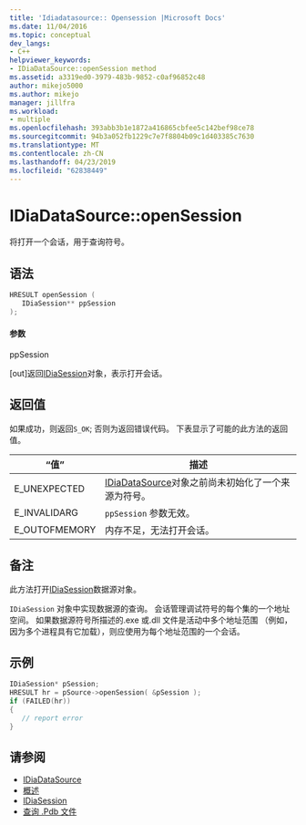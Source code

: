 ```yaml
---
title: 'Idiadatasource:: Opensession |Microsoft Docs'
ms.date: 11/04/2016
ms.topic: conceptual
dev_langs:
- C++
helpviewer_keywords:
- IDiaDataSource::openSession method
ms.assetid: a3319ed0-3979-483b-9852-c0af96852c48
author: mikejo5000
ms.author: mikejo
manager: jillfra
ms.workload:
- multiple
ms.openlocfilehash: 393abb3b1e1872a416865cbfee5c142bef98ce78
ms.sourcegitcommit: 94b3a052fb1229c7e7f8804b09c1d403385c7630
ms.translationtype: MT
ms.contentlocale: zh-CN
ms.lasthandoff: 04/23/2019
ms.locfileid: "62838449"
---
```

# <a name="idiadatasourceopensession"></a>IDiaDataSource::openSession
将打开一个会话，用于查询符号。

## <a name="syntax"></a>语法

```C++
HRESULT openSession ( 
   IDiaSession** ppSession
);
```

#### <a name="parameters"></a>参数
ppSession

[out]返回[IDiaSession](../../debugger/debug-interface-access/idiasession.md)对象，表示打开会话。

## <a name="return-value"></a>返回值
如果成功，则返回`S_OK`; 否则为返回错误代码。 下表显示了可能的此方法的返回值。

|“值”|描述|
|-----------|-----------------|
|E_UNEXPECTED|[IDiaDataSource](../../debugger/debug-interface-access/idiadatasource.md)对象之前尚未初始化了一个来源为符号。|
|E_INVALIDARG|`ppSession` 参数无效。|
|E_OUTOFMEMORY|内存不足，无法打开会话。|

## <a name="remarks"></a>备注
此方法打开[IDiaSession](../../debugger/debug-interface-access/idiasession.md)数据源对象。

`IDiaSession` 对象中实现数据源的查询。 会话管理调试符号的每个集的一个地址空间。 如果数据源符号所描述的.exe 或.dll 文件是活动中多个地址范围 （例如，因为多个进程具有它加载），则应使用为每个地址范围的一个会话。

## <a name="example"></a>示例

```C++
IDiaSession* pSession;
HRESULT hr = pSource->openSession( &pSession );
if (FAILED(hr))
{
   // report error
}
```

## <a name="see-also"></a>请参阅
- [IDiaDataSource](../../debugger/debug-interface-access/idiadatasource.md)
- [概述](../../debugger/debug-interface-access/overview-debug-interface-access-sdk.md)
- [IDiaSession](../../debugger/debug-interface-access/idiasession.md)
- [查询 .Pdb 文件](../../debugger/debug-interface-access/querying-the-dot-pdb-file.md)
